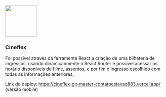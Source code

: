 <img src="https://github.com/contatoestevao883/Cineflex/assets/122030037/3f0a299f-b250-4b5c-ae52-6240c2b77f9e" width=100px>

### Cineflex

Foi possível através da ferramente React a criação de uma bilheteria de ingressos, usando dinamicanmente o React Router é possível acessar os horário disponíveis de filme, assentos, e por fim o ingresso escolhido com todas as informações anteriores.

Link do deploy: https://cineflex-git-master-contatoestevao883.vercel.app/ (versão mobile)
